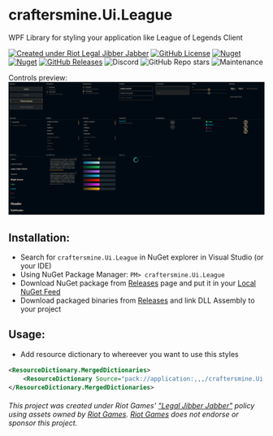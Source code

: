 # craftersmine.Ui.League

WPF Library for styling your application like League of Legends Client

[![Created under Riot Legal Jibber Jabber](https://img.shields.io/badge/created_under-Riot_Legal_Jibber_Jabber-red?logo=riot-games)](https://www.riotgames.com/en/legal)
[![GitHub License](https://img.shields.io/github/license/craftersmine/Ui.League)](https://github.com/craftersmine/Ui.League/tree/master/LICENSE)
[![Nuget](https://img.shields.io/nuget/v/craftersmine.Ui.League?logo=nuget)](https://www.nuget.org/packages/craftersmine.Ui.League) 
[![Nuget](https://img.shields.io/nuget/dt/craftersmine.Ui.League?label=nuget%20downloads&logo=nuget)](https://www.nuget.org/packages/craftersmine.Ui.League) 
[![GitHub Releases](https://img.shields.io/github/downloads/craftersmine/Ui.League/total?label=github%20downloads&logo=github)](https://github.com/craftersmine/Ui.League/releases)
![Discord](https://img.shields.io/badge/discord-@craftersmine-5865f2?logo=discord&logoColor=white)
![GitHub Repo stars](https://img.shields.io/github/stars/craftersmine/Ui.League)
![Maintenance](https://img.shields.io/maintenance/yes/2023)

Controls preview:
![Controls Preview](https://raw.githubusercontent.com/craftersmine/Ui.League/master/.github/ControlsPreview.png)

## Installation:
* Search for `craftersmine.Ui.League` in NuGet explorer in Visual Studio (or your IDE)
* Using NuGet Package Manager: ```PM> craftersmine.Ui.League```
* Download NuGet package from [Releases](https://github.com/craftersmine/Ui.League/releases) page and put it in your [Local NuGet Feed](https://docs.microsoft.com/en-us/nuget/hosting-packages/overview)
* Download packaged binaries from [Releases](https://github.com/craftersmine/Ui.League/releases) and link DLL Assembly to your project

## Usage:
* Add resource dictionary to whereever you want to use this styles 
```xml
<ResourceDictionary.MergedDictionaries>
    <ResourceDictionary Source="pack://application:,,,/craftersmine.Ui.League;component/LeagueUi.xaml"/>
</ResourceDictionary.MergedDictionaries>
```

###### This project was created under Riot Games' ["Legal Jibber Jabber"](https://www.riotgames.com/en/legal) policy using assets owned by [Riot Games](https://www.riotgames.com). [Riot Games](https://www.riotgames.com) does not endorse or sponsor this project.
